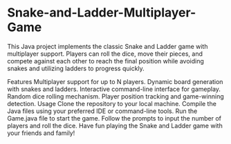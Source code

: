 # Snake-and-Ladder-Multiplayer-Game
This Java project implements the classic Snake and Ladder game with multiplayer support. Players can roll the dice, move their pieces, and compete against each other to reach the final position while avoiding snakes and utilizing ladders to progress quickly.

Features
Multiplayer support for up to N players.
Dynamic board generation with snakes and ladders.
Interactive command-line interface for gameplay.
Random dice rolling mechanism.
Player position tracking and game-winning detection.
Usage
Clone the repository to your local machine.
Compile the Java files using your preferred IDE or command-line tools.
Run the Game.java file to start the game.
Follow the prompts to input the number of players and roll the dice.
Have fun playing the Snake and Ladder game with your friends and family!
